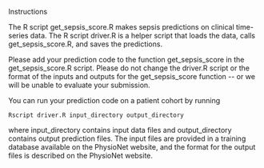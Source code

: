 ﻿Instructions
 
The R script get_sepsis_score.R makes sepsis predictions on clinical time-series data. The R script driver.R is a helper script that loads the data, calls get_sepsis_score.R, and saves the predictions.

Please add your prediction code to the function get_sepsis_score in the get_sepsis_score.R script. Please do not change the driver.R script or the format of the inputs and outputs for the get_sepsis_score function -- or we will be unable to evaluate your submission.

You can run your prediction code on a patient cohort by running

    Rscript driver.R input_directory output_directory
where input_directory contains input data files and output_directory contains output prediction files. The input files are provided in a training database available on the PhysioNet website, and the format for the output files is described on the PhysioNet website.
